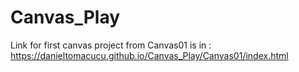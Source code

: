 # Canvas_Play
Link for first canvas project from Canvas01 is in :  https://danieltomacucu.github.io/Canvas_Play/Canvas01/index.html 
